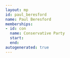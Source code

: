 ```yaml
---
layout: mp
id: paul_beresford
name: Paul Beresford
memberships:
- id: con
  name: Conservative Party
  start: 
  end: 
autogenerated: true
---
```

